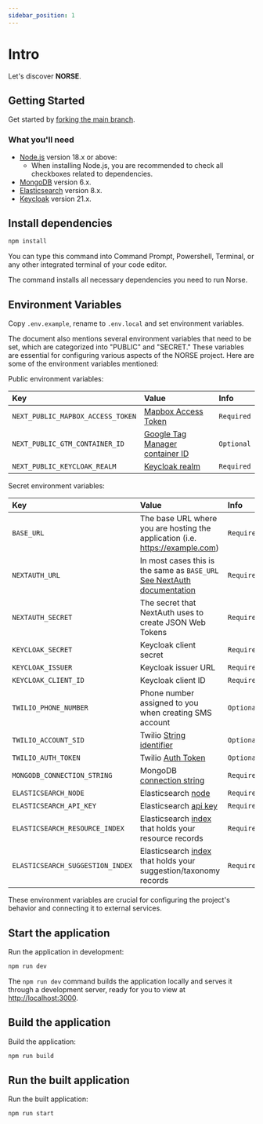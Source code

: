 ```yaml
---
sidebar_position: 1
---
```


# Intro

Let's discover **NORSE**.

## Getting Started

Get started by [forking the main branch](https://github.com/211-Connect/Norse/fork).

### What you'll need

- [Node.js](https://nodejs.org/en/download/) version 18.x or above:
  - When installing Node.js, you are recommended to check all checkboxes related to dependencies.
- [MongoDB](https://www.mongodb.com/download-center/community/releases) version 6.x.
- [Elasticsearch](https://www.elastic.co/downloads/elasticsearch) version 8.x.
- [Keycloak](https://www.keycloak.org/downloads) version 21.x.

## Install dependencies

```bash
npm install
```

You can type this command into Command Prompt, Powershell, Terminal, or any other integrated terminal of your code editor.

The command installs all necessary dependencies you need to run Norse.

## Environment Variables

Copy `.env.example`, rename to `.env.local` and set environment variables.

The document also mentions several environment variables that need to be set, which are categorized into "PUBLIC" and "SECRET." These variables are essential for configuring various aspects of the NORSE project. Here are some of the environment variables mentioned:

Public environment variables:

| Key                               | Value                                                                                                                                                                     | Info       |
| :-------------------------------- | :------------------------------------------------------------------------------------------------------------------------------------------------------------------------ | :--------- |
| `NEXT_PUBLIC_MAPBOX_ACCESS_TOKEN` | [Mapbox Access Token](https://docs.mapbox.com/api/overview/)                                                                                                              | `Required` |
| `NEXT_PUBLIC_GTM_CONTAINER_ID`    | [Google Tag Manager container ID](https://support.google.com/tagmanager/answer/12974036?hl=en#:~:text=In%20Tag%20Manager%2C%20click%20Workspace,as%20%22GTM%2DXXXXXX%22.) | `Optional` |
| `NEXT_PUBLIC_KEYCLOAK_REALM`      | [Keycloak realm](https://www.keycloak.org/docs/latest/server_admin/#configuring-realms)                                                                                   | `Required` |

Secret environment variables:

| Key                              | Value                                                                                                                                               | Info       |
| :------------------------------- | :-------------------------------------------------------------------------------------------------------------------------------------------------- | :--------- |
| `BASE_URL`                       | The base URL where you are hosting the application (i.e. https://example.com)                                                                       | `Required` |
| `NEXTAUTH_URL`                   | In most cases this is the same as `BASE_URL` [See NextAuth documentation](https://next-auth.js.org/getting-started/example#deploying-to-production) | `Required` |
| `NEXTAUTH_SECRET`                | The secret that NextAuth uses to create JSON Web Tokens                                                                                             | `Required` |
| `KEYCLOAK_SECRET`                | Keycloak client secret                                                                                                                              | `Required` |
| `KEYCLOAK_ISSUER`                | Keycloak issuer URL                                                                                                                                 | `Required` |
| `KEYCLOAK_CLIENT_ID`             | Keycloak client ID                                                                                                                                  | `Required` |
| `TWILIO_PHONE_NUMBER`            | Phone number assigned to you when creating SMS account                                                                                              | `Optional` |
| `TWILIO_ACCOUNT_SID`             | Twilio [String identifier](https://www.twilio.com/docs/glossary/what-is-a-sid)                                                                      | `Optional` |
| `TWILIO_AUTH_TOKEN`              | Twilio [Auth Token](https://help.twilio.com/articles/223136027-Auth-Tokens-and-How-to-Change-Them)                                                  | `Optional` |
| `MONGODB_CONNECTION_STRING`      | MongoDB [connection string](https://www.mongodb.com/docs/manual/reference/connection-string/)                                                       | `Required` |
| `ELASTICSEARCH_NODE`             | Elasticsearch [node](https://www.elastic.co/guide/en/elasticsearch/reference/current/modules-node.html)                                             | `Required` |
| `ELASTICSEARCH_API_KEY`          | Elasticsearch [api key](https://www.elastic.co/guide/en/elasticsearch/reference/current/security-api-create-api-key.html)                           | `Required` |
| `ELASTICSEARCH_RESOURCE_INDEX`   | Elasticsearch [index](https://www.elastic.co/blog/what-is-an-elasticsearch-index) that holds your resource records                                  | `Required` |
| `ELASTICSEARCH_SUGGESTION_INDEX` | Elasticsearch [index](https://www.elastic.co/blog/what-is-an-elasticsearch-index) that holds your suggestion/taxonomy records                       | `Required` |

These environment variables are crucial for configuring the project's behavior and connecting it to external services.

## Start the application

Run the application in development:

```bash
npm run dev
```

The `npm run dev` command builds the application locally and serves it through a development server, ready for you to view at [http://localhost:3000](http://localhost:3000).

## Build the application

Build the application:

```bash
npm run build
```

## Run the built application

Run the built application:

```bash
npm run start
```
